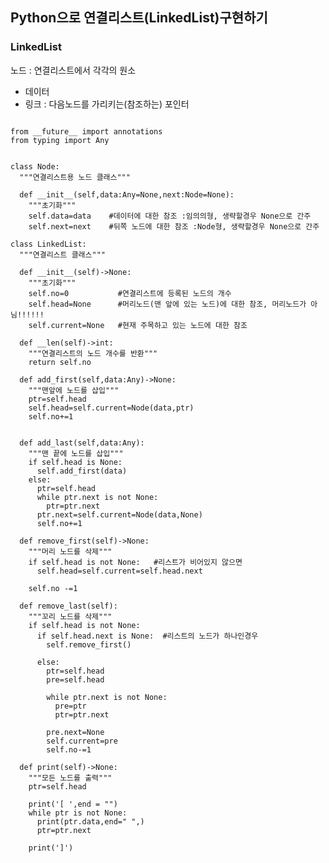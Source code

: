 ## Python으로 연결리스트(LinkedList)구현하기

### LinkedList
 
노드 : 연결리스트에서 각각의 원소
 * 데이터
 * 링크 : 다음노드를 가리키는(참조하는) 포인터

<pre>
<code>
from __future__ import annotations
from typing import Any


class Node:
  """연결리스트용 노드 클래스"""
  
  def __init__(self,data:Any=None,next:Node=None):
    """초기화"""
    self.data=data    #데이터에 대한 참조 :임의의형, 생략할경우 None으로 간주
    self.next=next    #뒤쪽 노드에 대한 참조 :Node형, 생략할경우 None으로 간주

class LinkedList:
  """연결리스트 클래스"""
  
  def __init__(self)->None:
    """초기화"""
    self.no=0           #연결리스트에 등록된 노드의 개수
    self.head=None      #머리노드(맨 앞에 있는 노드)에 대한 참조, 머리노드가 아님!!!!!!
    self.current=None   #현재 주목하고 있는 노드에 대한 참조
    
  def __len(self)->int:
    """연결리스트의 노드 개수를 반환"""
    return self.no

  def add_first(self,data:Any)->None:
    """맨앞에 노드를 삽입"""
    ptr=self.head
    self.head=self.current=Node(data,ptr) 
    self.no+=1


  def add_last(self,data:Any):
    """맨 끝에 노드를 삽입"""
    if self.head is None:
      self.add_first(data)  
    else:
      ptr=self.head
      while ptr.next is not None:   
        ptr=ptr.next
      ptr.next=self.current=Node(data,None)
      self.no+=1

  def remove_first(self)->None:
    """머리 노드를 삭제"""
    if self.head is not None:   #리스트가 비어있지 않으면
      self.head=self.current=self.head.next

    self.no -=1

  def remove_last(self):
    """꼬리 노드를 삭제"""
    if self.head is not None:
      if self.head.next is None:  #리스트의 노드가 하나인경우
        self.remove_first()
      
      else:
        ptr=self.head
        pre=self.head

        while ptr.next is not None:
          pre=ptr
          ptr=ptr.next

        pre.next=None
        self.current=pre
        self.no-=1

  def print(self)->None:
    """모든 노드를 출력"""
    ptr=self.head

    print('[ ',end = "")
    while ptr is not None:
      print(ptr.data,end=" ",)
      ptr=ptr.next

    print(']')
</code>
</pre>


